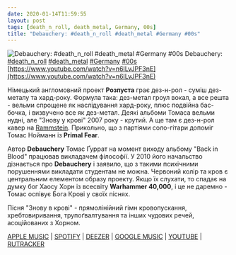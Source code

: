 ```yaml
---
date: 2020-01-14T11:59:55
layout: post
tags: [death_n_roll, death_metal, Germany, 00s]
title: "Debauchery: #death_n_roll #death_metal #Germany #00s"
---
```

![Debauchery: #death_n_roll #death_metal #Germany #00s](https://i.ytimg.com/vi/n6ILvJPF3nE/maxresdefault.jpg)
Debauchery: [#death_n_roll](/tags/#death_n_roll) [#death_metal](/tags/#death_metal) [#Germany](/tags/#Germany) [#00s](/tags/#00s) [https://www.youtube.com/watch?v=n6ILvJPF3nE](https://www.youtube.com/watch?v=n6ILvJPF3nE)

Німецький англомовний проект **Розпуста** грає дез-н-рол - суміш дез-металу та хард-року. Формула така: дез-метал гроул вокал, а все решта - вельми спрощене як наслідування хард-року, плюс подвійна бас-бочка, і визвучено все як дез-метал. Деякі альбоми Томаса вельми нудні, але &quot;Знову у крові&quot; 2007 року - крутий. А ще там є дез-н-рол кавер на [Rammstein](/2019-12-29-rammstein--industrial-metal-germany-german-00s). Прикольно, що з партіями соло-гітари допоміг Томас Нойманн із **Primal Fear**.

Автор **Debauchery** Томас Ґуррат на момент виходу альбому &quot;Back in Blood&quot; працював викладачем філософії. У 2010 його начальство дізнається про **Debauchery** і заявило, що з такими психічними порушеннями викладати студентам не можна. Червоний колір та кров є центральним елементом образу проекту. Якщо їх слухати, то спадає на думку бог Хаосу Хорн із всесвіту __Warhammer 40,000__, і це не даремно - Томас оспівує Бога Крові у своїх піснях.

Пісня &quot;Знову в крові&quot; - прямолінійний гімн кровопускання, хребтовиривання, трупоґвалтування та інших чудових речей, асоційованих з Хорном.

[APPLE MUSIC](https://music.apple.com/in/album/back-in-blood/942962428) \| [SPOTIFY](https://open.spotify.com/album/2Qmrn2pFTj3GeyKxKPnUMr) \| [DEEZER](https://www.deezer.com/album/9184131?utm_source=deezer&amp;utm_content=album-9184131&amp;utm_term=1601611822_1578995793&amp;utm_medium=web) \| [GOOGLE MUSIC](https://play.google.com/music/m/Bvpw7iqo7sd2coqs3vy7dsjvin4?t=Back_in_Blood_-_Debauchery) \| [YOUTUBE](https://www.youtube.com/playlist?list=OLAK5uy_meQoaMrPwtUkXMWSyelyJia3rsaKOSmG4) \| [RUTRACKER](https://rutracker.org/forum/viewtopic.php?t=4781400)